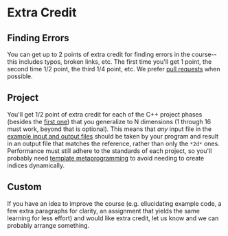 ---
---

# Extra Credit

## Finding Errors

You can get up to 2 points of extra credit for finding errors in the course--this includes typos, broken links, etc. The first time you'll get 1 point, the second time 1/2 point, the third 1/4 point, etc. We prefer [pull requests](https://github.com/BYUHPC/sci-comp-course/compare) when possible.



## Project

You'll get 1/2 point of extra credit for each of the C++ project phases (besides the [first one](../project/phase1.md)) that you generalize to N dimensions (1 through 16 must work, beyond that is optional). This means that *any* input file in the [example input and output files](https://rc.byu.edu/course/wavefiles.tar.gz) should be taken by your program and result in an output file that matches the reference, rather than only the `*2d*` ones. Performance must still adhere to the standards of each project, so you'll probably need [template metaprogramming](../resources.md#typical-knowledge-gaps) to avoid needing to create indices dynamically.



## Custom

If you have an idea to improve the course (e.g. ellucidating example code, a few extra paragraphs for clarity, an assignment that yields the same learning for less effort) and would like extra credit, let us know and we can probably arrange something.
